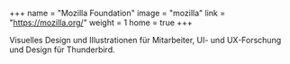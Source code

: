 +++
name = "Mozilla Foundation"
image = "mozilla"
link = "https://mozilla.org/"
weight = 1
home = true
+++

Visuelles Design und Illustrationen für Mitarbeiter, UI- und UX-Forschung und Design für Thunderbird.